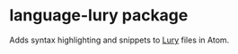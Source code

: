 # language-lury package

Adds syntax highlighting and snippets to [Lury](https://github.com/lury-lang/lury) files in Atom.
